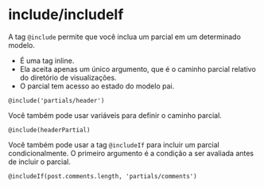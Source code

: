 # include/includeIf

A tag `@include` permite que você inclua um parcial em um determinado modelo.

- É uma tag inline.
- Ela aceita apenas um único argumento, que é o caminho parcial relativo do diretório de visualizações.
- O parcial tem acesso ao estado do modelo pai.

```edge
@include('partials/header')
```

Você também pode usar variáveis ​​para definir o caminho parcial.

```edge
@include(headerPartial)
```

Você também pode usar a tag `@includeIf` para incluir um parcial condicionalmente. O primeiro argumento é a condição a ser avaliada antes de incluir o parcial.

```edge
@includeIf(post.comments.length, 'partials/comments')
```
